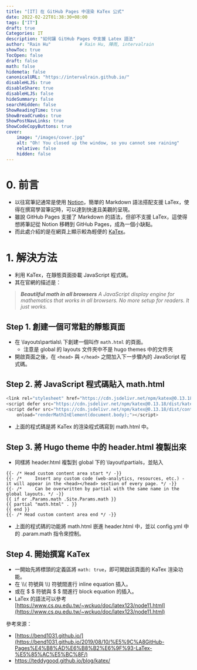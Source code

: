 ```yaml
---
title: "[IT] 在 GitHub Pages 中渲染 KaTex 公式"
date: 2022-02-22T01:38:30+08:00
tags: ["IT"]
draft: true
Categories: IT
description: "如何讓 GitHub Pages 中支援 Latex 語法" 
author: "Rain Hu"           # Rain Hu, 陣雨, intervalrain
showToc: true
TocOpen: false
draft: false
math: false
hidemeta: false
canonicalURL: "https://intervalrain.github.io/"
disableHLJS: true
disableShare: true
disableHLJS: false
hideSummary: false
searchHidden: false
ShowReadingTime: true
ShowBreadCrumbs: true
ShowPostNavLinks: true
ShowCodeCopyButtons: true
cover:
    image: "/images/cover.jpg"
    alt: "Oh! You closed up the window, so you cannot see raining"
    relative: false
    hidden: false
---
```


# 0. 前言
+ 以往寫筆記通常是使用 [Notion](https://www.notion.so/)，簡單的 Markdown 語法搭配支援 LaTex，使得在撰寫學習筆記時，可以達到快速且美觀的呈現。  
+ 雖說 GitHub Pages 支援了 Markdown 的語法，但卻不支援 LaTex，這使得想將筆記從 Notion 移轉到 GitHub Pages，成為一個小缺點。
+ 而此處介紹的是在網頁上顯示較為輕便的 [KaTex](https://katex.org/docs/autorender.html)。

# 1. 解決方法
+ 利用 KaTex，在靜態頁面掛載 JavaScript 程式碼。  
+ 其在官網的描述是：
> ***Beautilful math in all browsers*** *A JavaScript display engine for mathematics that works in all browsers. No more setup for readers. It just works.*

## Step 1. 創建一個可常駐的靜態頁面
+ 在 \layouts\partials\ 下創建一個叫作 `math.html` 的頁面。
  + 注意是 global 的 layouts 文件夾中不是 hugo themes 中的文件夾
+ 開啟頁面之後，在 `<head>` 與 `</head>` 之間加入下一步驟內的 JavaScript 程式碼。

## Step 2. 將 JavaScript 程式碼貼入 math.html
```JavaScript
<link rel="stylesheet" href="https://cdn.jsdelivr.net/npm/katex@0.13.18/dist/katex.min.css" integrity="sha384-zTROYFVGOfTw7JV7KUu8udsvW2fx4lWOsCEDqhBreBwlHI4ioVRtmIvEThzJHGET" crossorigin="anonymous">
<script defer src="https://cdn.jsdelivr.net/npm/katex@0.13.18/dist/katex.min.js" integrity="sha384-GxNFqL3r9uRJQhR+47eDxuPoNE7yLftQM8LcxzgS4HT73tp970WS/wV5p8UzCOmb" crossorigin="anonymous"></script>
<script defer src="https://cdn.jsdelivr.net/npm/katex@0.13.18/dist/contrib/auto-render.min.js" integrity="sha384-vZTG03m+2yp6N6BNi5iM4rW4oIwk5DfcNdFfxkk9ZWpDriOkXX8voJBFrAO7MpVl" crossorigin="anonymous"
    onload="renderMathInElement(document.body);"></script>
```
+ 上面的程式碼是將 KaTex 的渲染程式碼寫到 math.html 中。


## Step 3. 將 Hugo theme 中的 header.html 複製出來
+ 同樣將 header.html 複製到 global 下的 \layout\partials，並貼入
```
{{- /* Head custom content area start */ -}}
{{- /*     Insert any custom code (web-analytics, resources, etc.) - it will appear in the <head></head> section of every page. */ -}}
{{- /*     Can be overwritten by partial with the same name in the global layouts. */ -}}
{{ if or .Params.math .Site.Params.math }}
{{ partial "math.html" . }}
{{ end }}
{{- /* Head custom content area end */ -}}
```
+ 上面的程式碼的功能將 math.html 嵌進 header.html 中，並以 config.yml 中的 .param.math 指令來控制。

## Step 4. 開始撰寫 KaTex
+ 一開始先將標頭的定義區將 `math: true`，即可開啟該頁面的 KaTex 渲染功能。
+ 在 \\\\( 符號與 \\\\) 符號間進行 inline equation 插入。
+ 或在 \$ \$ 符號與 \$ \$ 間進行 block equation 的插入。
+ LaTex 的語法可以參考[https://www.cs.pu.edu.tw/~wckuo/doc/latex123/node11.html](https://www.cs.pu.edu.tw/~wckuo/doc/latex123/node11.html)

參考來源：
+ [https://bend1031.github.io/](https://bend1031.github.io/2019/08/10/%E5%9C%A8GitHub-Pages%E4%B8%AD%E6%B8%B2%E6%9F%93-LaTex-%E5%85%AC%E5%BC%8F/)
+ https://teddygood.github.io/blog/katex/